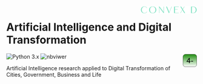 <!-- 
![ConvexDLog](./img/logofundobrancocurto.png "ConvexD - AI Research Group") 
<img src="./img/logo fundo verde curto.png" width="200" height="400" align="right"/>
-->

<img src="./img/logoconvexbrancomini.png"  align="right"/>

# Artificial Intelligence and Digital Transformation

<img src="./img/logoboxverde.png" align="right"/>

![Python 3.x](https://img.shields.io/badge/python-3.x-green.svg)
![nbviwer](https://img.shields.io/badge/view%20in-nbviewer-orange.svg)


Artificial Intelligence research applied to Digital Transformation of Cities, Government, Business and Life
